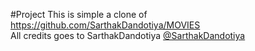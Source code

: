 #Project
This is simple a clone of https://github.com/SarthakDandotiya/MOVIES <br/>
All credits goes to SarthakDandotiya <a href="https://github.com/SarthakDandotiya/"> @SarthakDandotiya</a>
